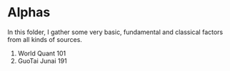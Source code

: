 # Alphas
In this folder, I gather some very basic, fundamental and classical factors from 
all kinds of sources.

1. World Quant 101
2. GuoTai Junai 191